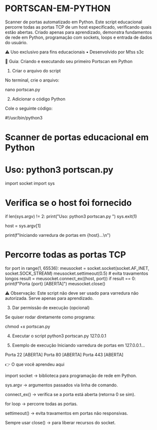 # PORTSCAN-EM-PYTHON
Scanner de portas automatizado em Python. Este script educacional percorre todas as portas TCP de um host especificado, verificando quais estão abertas. Criado apenas para aprendizado, demonstra fundamentos de rede em Python, programação com sockets, loops e entrada de dados do usuário.

⚠️ Uso exclusivo para fins educacionais • Desenvolvido por M!ss s3c

📝 Guia: Criando e executando seu primeiro Portscan em Python

1. Criar o arquivo do script

No terminal, crie o arquivo:

nano portscan.py

2. Adicionar o código Python

Cole o seguinte código:

#!/usr/bin/python3
# Scanner de portas educacional em Python
# Uso: python3 portscan.py <host>

import socket
import sys

# Verifica se o host foi fornecido
if len(sys.argv) != 2:
    print("Uso: python3 portscan.py <host>")
    sys.exit(1)

host = sys.argv[1]

print(f"Iniciando varredura de portas em {host}...\n")

# Percorre todas as portas TCP
for port in range(1, 65536):
    meusocket = socket.socket(socket.AF_INET, socket.SOCK_STREAM)
    meusocket.settimeout(0.5)  # evita travamentos longos
    result = meusocket.connect_ex((host, port))
    if result == 0:
        print(f"Porta {port} [ABERTA]")
    meusocket.close()


⚠️ Observação: Este script não deve ser usado para varredura não autorizada. Serve apenas para aprendizado.

3. Dar permissão de execução (opcional)

Se quiser rodar diretamente como programa:

chmod +x portscan.py

4. Executar o script
python3 portscan.py 127.0.0.1

5. Exemplo de execução
Iniciando varredura de portas em 127.0.0.1...

Porta 22 [ABERTA]
Porta 80 [ABERTA]
Porta 443 [ABERTA]

👉 O que você aprendeu aqui

import socket → biblioteca para programação de rede em Python.

sys.argv → argumentos passados via linha de comando.

connect_ex() → verifica se a porta está aberta (retorna 0 se sim).

for loop → percorre todas as portas.

settimeout() → evita travamentos em portas não responsivas.

Sempre usar close() → para liberar recursos do socket.
